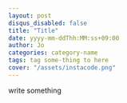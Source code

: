 ```yaml
---
layout: post
disqus_disabled: false
title: "Title"
date: yyyy-mm-ddThh:MM:ss+09:00
author: Jo
categories: category-name
tags: tag some-thing to here
cover: "/assets/instacode.png"
---
```




write something

